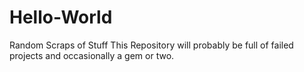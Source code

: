 # Hello-World
Random Scraps of Stuff
This Repository will probably be full of failed projects and occasionally a gem or two.
